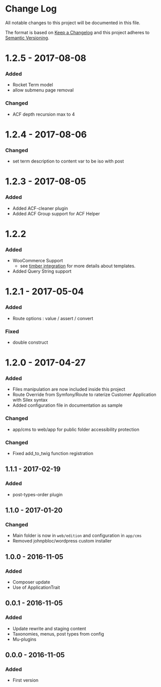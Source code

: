 # Change Log
All notable changes to this project will be documented in this file.

The format is based on [Keep a Changelog](http://keepachangelog.com/) 
and this project adheres to [Semantic Versioning](http://semver.org/).

# 1.2.5 - 2017-08-08
### Added
* Rocket Term model
* allow submenu page removal
### Changed
* ACF depth recursion max to 4

# 1.2.4 - 2017-08-06
### Changed
* set term description to content var to be iso with post

# 1.2.3 - 2017-08-05
### Added
* Added ACF-cleaner plugin
* Added ACF Group support for ACF Helper

# 1.2.2
### Added
* WooCommerce Support
  - see [timber integration](https://github.com/timber/timber/wiki/WooCommerce-Integration) for more details about templates.
* Added Query String support
 
# 1.2.1 - 2017-05-04
### Added
* Route options : value / assert / convert
 
### Fixed 
* double construct

# 1.2.0 - 2017-04-27
### Added
* Files manipulation are now included inside this project
* Route Override from Symfony/Route to raterize Customer Application with Silex syntax
* Added configuration file in documentation as sample
### Changed 
* app/cms to web/app for public folder accessibility protection


### Changed
* Fixed add_to_twig function registration

## 1.1.1 - 2017-02-19
### Added
* post-types-order plugin

## 1.1.0 - 2017-01-20
### Changed ###
* Main folder is now in `web/edition` and configuration in `app/cms`
* Removed johnpbloc/wordpress custom installer

## 1.0.0 - 2016-11-05 ##
### Added ###
* Composer update
* Use of ApplicationTrait

## 0.0.1 - 2016-11-05 ##
### Added ###
* Update rewrite and staging content
* Taxonomies, menus, post types from config
* Mu-plugins

## 0.0.0 - 2016-11-05 ##
### Added ###
* First version
